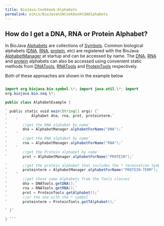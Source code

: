 ```yaml
---
title: BioJava:Cookbook:Alphabets
permalink: wikis/BioJava%3ACookbook%3AAlphabets
---
```


How do I get a DNA, RNA or Protein Alphabet?
--------------------------------------------

In BioJava
[Alphabets](http://www.biojava.org/docs/api1.8/org/biojava/bio/symbol/Alphabet.html)
are collections of
[Symbols](http://www.biojava.org/docs/api1.8/org/biojava/bio/symbol/Symbol.html).
Common biological alphabets ([DNA](wp:DNA "wikilink"),
[RNA](wp:RNA "wikilink"), [protein](wp:protein "wikilink"), etc) are
registered with the BioJava
[AlphabetManager](http://www.biojava.org/docs/api1.8/org/biojava/bio/symbol/AlphabetManager.html)
at startup and can be accessed by name. The [DNA](wp:DNA "wikilink"),
[RNA](wp:RNA "wikilink") and [protein](wp:protein "wikilink") alphabets
can also be accessed using convenient static methods from
[DNATools](http://www.biojava.org/docs/api1.8/org/biojava/bio/seq/DNATools.html),
[RNATools](http://www.biojava.org/docs/api1.8/org/biojava/bio/seq/RNATools.html)
and
[ProteinTools](http://www.biojava.org/docs/api1.8/org/biojava/bio/seq/ProteinTools.html)
respectively.

Both of these approaches are shown in the example below

```java package biojava\_in\_anger;

import org.biojava.bio.symbol.\*; import java.util.\*; import
org.biojava.bio.seq.\*;

public class AlphabetExample {

` public static void main(String[] args) {`  
`           Alphabet dna, rna, prot, proteinterm;`  
`    `  
`       //get the DNA alphabet by name`  
`       dna = AlphabetManager.alphabetForName("DNA");`  
`    `  
`       //get the RNA alphabet by name`  
`       rna = AlphabetManager.alphabetForName("RNA");`  
`    `  
`       //get the Protein alphabet by name`  
`       prot = AlphabetManager.alphabetForName("PROTEIN");`

`       //get the protein alphabet that includes the * termination Symbol`  
`       proteinterm = AlphabetManager.alphabetForName("PROTEIN-TERM");`  
`    `  
`       //get those same Alphabets from the Tools classes`  
`       dna = DNATools.getDNA();`  
`       rna = RNATools.getRNA();`  
`       prot = ProteinTools.getAlphabet();`  
`       //or the one with the * symbol`  
`       proteinterm = ProteinTools.getTAlphabet();`

` }`

} ```
